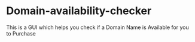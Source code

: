 # Domain-availability-checker
This is a GUI which helps you check if a Domain Name is Available for you to Purchase 
